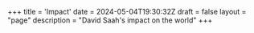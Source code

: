 +++
title = 'Impact'
date = 2024-05-04T19:30:32Z
draft = false
layout = "page"
description = "David Saah's impact on the world"
+++

